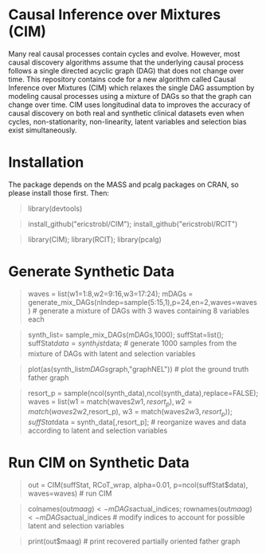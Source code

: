 # Causal Inference over Mixtures (CIM)

Many real causal processes contain cycles and evolve. However, most causal discovery algorithms assume that the underlying causal process follows a single directed acyclic graph (DAG) that does not change over time. This repository contains code for a new algorithm called Causal Inference over Mixtures (CIM) which relaxes the single DAG assumption by modeling causal processes using a mixture of DAGs so that the graph can change over time. CIM uses longitudinal data to improves the accuracy of causal discovery on both real and synthetic clinical datasets even when cycles, non-stationarity, non-linearity, latent variables and selection bias exist simultaneously.

# Installation

The package depends on the MASS and pcalg packages on CRAN, so please install those first. Then:

> library(devtools)

> install_github("ericstrobl/CIM"); install_github("ericstrobl/RCIT")

> library(CIM); library(RCIT); library(pcalg)

# Generate Synthetic Data

> waves = list(w1=1:8,w2=9:16,w3=17:24); mDAGs = generate_mix_DAGs(nIndep=sample(5:15,1),p=24,en=2,waves=waves) # generate a mixture of DAGs with 3 waves containing 8 variables each

> synth_list= sample_mix_DAGs(mDAGs,1000);  suffStat=list(); suffStat$data = synth_list$data; # generate 1000 samples from the mixture of DAGs with latent and selection variables

> plot(as(synth_list$mDAGs$graph,"graphNEL")) # plot the ground truth father graph

> resort_p = sample(ncol(synth_data),ncol(synth_data),replace=FALSE); waves = list(w1 = match(waves2$w1,resort_p), w2 = match(waves2$w2,resort_p), w3 = match(waves2$w3,resort_p));  suffStat$data = synth_data[,resort_p]; # reorganize waves and data according to latent and selection variables

# Run CIM on Synthetic Data

> out = CIM(suffStat, RCoT_wrap, alpha=0.01, p=ncol(suffStat$data), waves=waves) # run CIM

> colnames(out$maag) <- mDAGs$actual_indices; rownames(out$maag) <- mDAGs$actual_indices # modify indices to account for possible latent and selection variables

> print(out$maag) # print recovered partially oriented father graph

